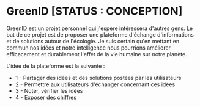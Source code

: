 # GreenID [STATUS : CONCEPTION]

GreenID est un projet personnel qui j'espère intéressera d'autres gens. Le but de ce projet est de proposer une plateforme d'échange d'informations et de solutions autour de l'écologie. Je suis certain qu'en mettant en commun nos idées et notre intelligence nous pourrions améliorer efficacement et durablement l'effet de la vie humaine sur notre planète.

L'idée de la plateforme est la suivante :

* 1 - Partager des idées et des solutions postées par les utilisateurs
* 2 - Permettre aux utilisateurs d'échanger concernant ces idées
* 3 - Noter, vérifier les idées
* 4 - Exposer des chiffres

